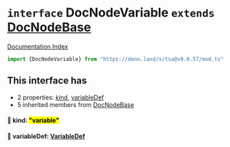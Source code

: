 # `interface` DocNodeVariable `extends` [DocNodeBase](../private.interface.DocNodeBase/README.md)

[Documentation Index](../README.md)

```ts
import {DocNodeVariable} from "https://deno.land/x/tsa@v0.0.57/mod.ts"
```

## This interface has

- 2 properties:
[kind](#-kind-variable),
[variableDef](#-variabledef-variabledef)
- 5 inherited members from [DocNodeBase](../private.interface.DocNodeBase/README.md)


#### 📄 kind: <mark>"variable"</mark>



#### 📄 variableDef: [VariableDef](../interface.VariableDef/README.md)



